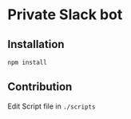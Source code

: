 # Private Slack bot

## Installation
```
npm install
```

## Contribution
Edit Script file in `./scripts` 
